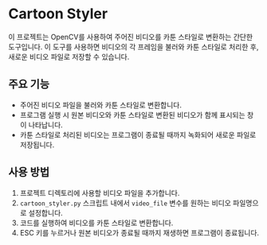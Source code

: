 # Cartoon Styler

이 프로젝트는 OpenCV를 사용하여 주어진 비디오를 카툰 스타일로 변환하는 간단한 도구입니다. 이 도구를 사용하면 비디오의 각 프레임을 불러와 카툰 스타일로 처리한 후, 새로운 비디오 파일로 저장할 수 있습니다.

## 주요 기능

- 주어진 비디오 파일을 불러와 카툰 스타일로 변환합니다.
- 프로그램 실행 시 원본 비디오와 카툰 스타일로 변환된 비디오가 함께 표시되는 창이 나타납니다.
- 카툰 스타일로 처리된 비디오는 프로그램이 종료될 때까지 녹화되어 새로운 파일로 저장됩니다.

## 사용 방법

1. 프로젝트 디렉토리에 사용할 비디오 파일을 추가합니다.
2. `cartoon_styler.py` 스크립트 내에서 `video_file` 변수를 원하는 비디오 파일명으로 설정합니다.
3. 코드를 실행하여 비디오를 카툰 스타일로 변환합니다.
4. ESC 키를 누르거나 원본 비디오가 종료될 때까지 재생하면 프로그램이 종료됩니다.
